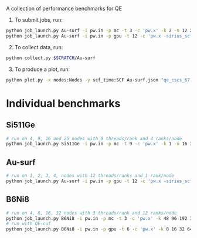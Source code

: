 A collection of performance benchmarks for QE

1. To submit jobs, run:
```bash
python job_launch.py Au-surf -i pw.in -p mc -t 3 -c 'pw.x' -k 2 -n 12 24 36 48 -T '0:20:00' -l 'qe_cscs_67' -R
python job_launch.py Au-surf -i pw.in -p gpu -t 12 -c 'pw.x -sirius_scf' -k 2 -n 1 2 3 4 -T '0:20:00' -l 'qe_sirius' -R
 ```

2. To collect data, run:
```bash
python collect.py $SCRATCH/Au-surf
```

3. To produce a plot, run:
```bash
python plot.py -x nodes:Nodes -y scf_time:SCF Au-surf.json "qe_cscs_67:QE-6.7 CPU" "qe_sirius:QE+SIRIUS GPU"
```

# Individual benchmarks

## Si511Ge
```bash
# run on 4, 9, 16 and 25 nodes with 9 threads/rank and 4 ranks/node
python job_launch.py Si511Ge -i pw.in -p mc -t 9 -c 'pw.x' -k 1 -n 16 36 64 100 -T '0:30:00' -l 'qe_cscs_67' -R
```

## Au-surf
```bash
# run on 1, 2, 3, 4, nodes with 12 threads/ranks and 1 rank/node
python job_launch.py Au-surf -i pw.in -p gpu -t 12 -c 'pw.x -sirius_scf' -k 2 -n 1 2 3 4 -T '0:20:00' -l 'qe_sirius' -R
```

## B6Ni8
```bash
# run on 4, 8, 16, 32 nodes with 3 threads/rank and 12 ranks/node
python job_launch.py B6Ni8 -i pw.in -p mc -t 3 -c 'pw.x' -k 48 96 192 384 -n 1 -T '0:30:00' -l 'qe_cscs_67' -R
# run with QE-cuf
python job_launch.py B6Ni8 -i pw.in -p gpu -t 6 -c 'pw.x' -k 8 16 32 64 -n 1 -T '0:30:00' -l 'qe_gpu_cscs_66a2' -R
```
